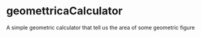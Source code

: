 # geomettricaCalculator

A simple geometric calculator that tell us the area of some geometric figure

